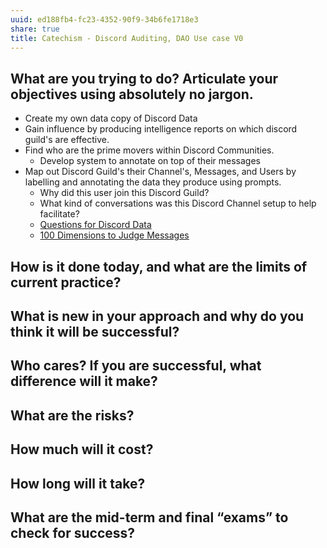 ```yaml
---
uuid: ed188fb4-fc23-4352-90f9-34b6fe1718e3
share: true
title: Catechism - Discord Auditing, DAO Use case V0
---
```

## What are you trying to do? Articulate your objectives using absolutely no jargon.

* Create my own data copy of Discord Data
* Gain influence by producing intelligence reports on which discord guild's are effective.
* Find who are the prime movers within Discord Communities.
	* Develop system to annotate on top of their messages
* Map out Discord Guild's their Channel's, Messages, and Users by labelling and annotating the data they produce using prompts.
	* Why did this user join this Discord Guild?
	* What kind of conversations was this Discord Channel setup to help facilitate? 
	* [Questions for Discord Data](/46abc67b-bbe7-4800-82f5-f08d4c457ef0)
	* [100 Dimensions to Judge Messages](/undefined)
## How is it done today, and what are the limits of current practice?
## What is new in your approach and why do you think it will be successful?
## Who cares? If you are successful, what difference will it make?
## What are the risks?
## How much will it cost?
## How long will it take?
## What are the mid-term and final “exams” to check for success?